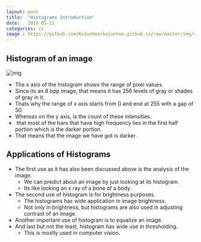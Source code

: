 ```yaml
---
layout: post
title:  "Histograms Introduction"
date:   2018-05-21
categories: cs
image : https://github.com/KoJunHee/kojunhee.github.io/raw/master/img/cs_img.jpg
---
```


## Histogram of an image

![img](https://github.com/KoJunHee/kojunhee.github.io/raw/master/img/histogram.png)

- The x axis of the histogram shows the range of pixel values. 
- Since its an 8 bpp image, that means it has 256 levels of gray or shades of gray in it. 
- Thats why the range of x axis starts from 0 and end at 255 with a gap of 50. 
- Whereas on the y axis, is the count of these intensities.
-  that most of the bars that have high frequency lies in the first half portion which is the darker portion. 
- That means that the image we have got is darker. 

## Applications of Histograms

- The first use as it has also been discussed above is the analysis of the image. 
  - We can predict about an image by just looking at its histogram. 
  - Its like looking an x ray of a bone of a body.
- The second use of histogram is for brightness purposes. 
  - The histograms has wide application in image brightness. 
  - Not only in brightness, but histograms are also used in adjusting contrast of an image.
- Another important use of histogram is to equalize an image.
- And last but not the least, histogram has wide use in thresholding. 
  - This is mostly used in computer vision.

 